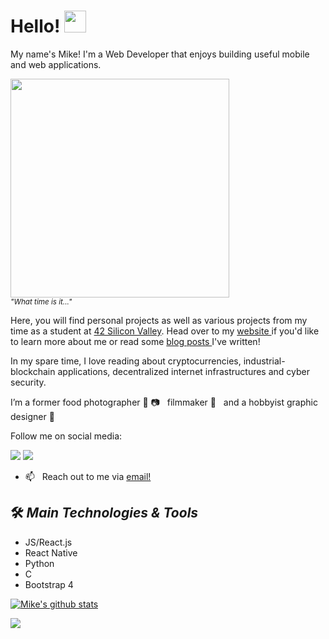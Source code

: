 # **Hello!** <img src="https://media.giphy.com/media/hvRJCLFzcasrR4ia7z/giphy.gif" width="35px">

My name's Mike! I'm a Web Developer that enjoys building useful mobile and web applications.

<img src="https://media.giphy.com/media/ZVik7pBtu9dNS/giphy.gif" width="350px"><br>
<em><small><i>"What time is it..."</i></small></em>

<!-- <img src="https://media.giphy.com/media/13UZisxBxkjPwI/giphy.gif" width="250px"> -->

Here, you will find personal projects as well as various projects from my time as a student at [42 Silicon Valley](https://twitter.com/42SiliconValley). Head over to my [ website ](https://micriver.github.io/) if you'd like to learn more about me or read some [ blog posts ](https://micriver.github.io/#blogs) I've written!

In my spare time, I love reading about cryptocurrencies, industrial-blockchain applications, decentralized internet infrastructures and cyber security.

I’m a former food photographer 🥙 📷 &nbsp; filmmaker 🎥 &nbsp; and a hobbyist graphic designer 🎨

Follow me on social media:

<a href="https://twitter.com/mikesec2">![](https://img.shields.io/badge/Twitter-informational?style=flat&logo=twitter&logoColor=white&color=blue)</a>
<a href="https://www.linkedin.com/in/michael-rivera-a42391112/">![](https://img.shields.io/badge/LinkedIn-informational?style=flat&logo=linkedin&logoColor=white&color=blue)</a>

- 📫 &nbsp; Reach out to me via [email!](mailto:mrivera.dir@gmail.com)

## 🛠 _Main Technologies & Tools_

<!-- ![](https://img.shields.io/badge/OS-Linux-informational?style=flat&logo=linux&logoColor=white&color=2bbc8a)
![](https://img.shields.io/badge/Code-Python-informational?style=flat&logo=python&logoColor=yellow&color=blue)
![](https://img.shields.io/badge/Code-JavaScript-informational?style=flat&logo=javascript&logoColor=white&color=2bbc8a)
![](https://img.shields.io/badge/Framework-React-informational?style=flat&logo=react&logoColor=white&color=2bbc8a)
![](https://img.shields.io/badge/Framework-Bootstrap-informational?style=flat&logo=bootstrap&logoColor=hite&color=2bbc8a)
![](https://img.shields.io/badge/Shell-Bash-informational?style=flat&logo=gnu-bash&logoColor=white&color=2bbc8a)
![](https://img.shields.io/badge/Tools-PostgreSQL-informational?style=flat&logo=postgresql&logoColor=white&color=2bbc8a)
![](https://img.shields.io/badge/Tools-Docker-informational?style=flat&logo=docker&logoColor=white&color=2bbc8a) -->

- JS/React.js
- React Native
- Python
- C
- Bootstrap 4

<!-- _**What I'm currenctly working on:**_

- 🌱 &nbsp;I’m currently learning 🐍 &nbsp;Python
- 💬 &nbsp;Ask me about Bitcoin
- 🤔 &nbsp;I’m looking for help with contributing to open source projects
- ⚡ &nbsp;Fun fact: I can quote Dumb and Dumber verbatim! -->

[![Mike's github stats](https://github-readme-stats.vercel.app/api?username=micriver&count_private=true&theme=tokyonight)](https://github.com/micriver/github-readme-stats?)

![](https://komarev.com/ghpvc/?username=micriver&color=blue)
